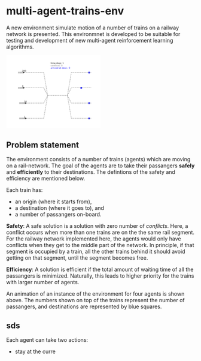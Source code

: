 # multi-agent-trains-env

A new environment simulate motion of a number of trains on a railway network is presented. This environmnet is developed to be suitable for testing and development of new multi-agent reinforcement learning algorithms.

<img src="./images_for_animation/animation.gif" width="50%">

## Problem statement
The environment consists of a number of trains (agents) which are moving on a rail-network. The goal of the agents are to take their passangers **safely** and **efficiently** to their destinations. The defintions of the safety and efficiency are mentioned below. 

Each train has:
* an origin (where it starts from), 
* a destination (where it goes to), and 
* a number of passangers on-board.

**Safety**: A safe solution is a solution with zero number of *conflicts*. Here, a conflict occurs when more than one trains are on the the same rail segment. For the railway network implemented here, the agents would only have conflicts when they get to the middle part of the network. In principle, if that segment is occupied by a train, all the other trains behind it should avoid getting on that segment, until the segment becomes free. 

**Efficiency**: A solution is efficient if the total amount of waiting time of all the passangers is minimized. Naturally, this leads to higher priority for the trains with larger number of agents.



An animation of an instance of the environment for four agents is shown above. The numbers shown on top of the trains represent the number of passangers, and destinations are represented by blue squares. 

## sds

Each agent can take two actions:
* stay at the curre
